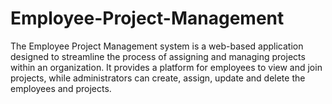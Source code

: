 # Employee-Project-Management

The Employee Project Management system is a web-based application designed to streamline the process of assigning and managing projects within an organization. It provides a platform for employees to view and join projects, while administrators can create, assign, update and delete the employees and projects.
